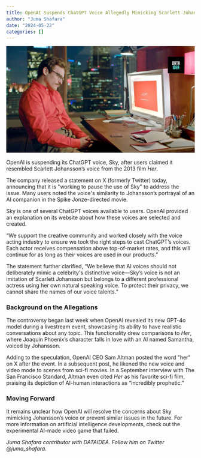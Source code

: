 ```yaml
---
title: OpenAI Suspends ChatGPT Voice Allegedly Mimicking Scarlett Johansson in "Her"
author: "Juma Shafara"
date: "2024-05-22"
categories: []
---
```


![IMDb](thumbnail.png)

OpenAI is suspending its ChatGPT voice, Sky, after users claimed it resembled Scarlett Johansson’s voice from the 2013 film _Her_.

The company released a statement on X (formerly Twitter) today, announcing that it is "working to pause the use of Sky" to address the issue. Many users noted the voice's similarity to Johansson’s portrayal of an AI companion in the Spike Jonze-directed movie.

Sky is one of several ChatGPT voices available to users. OpenAI provided an explanation on its website about how these voices are selected and created.

“We support the creative community and worked closely with the voice acting industry to ensure we took the right steps to cast ChatGPT’s voices. Each actor receives compensation above top-of-market rates, and this will continue for as long as their voices are used in our products.”

The statement further clarified, “We believe that AI voices should not deliberately mimic a celebrity's distinctive voice—Sky’s voice is not an imitation of Scarlett Johansson but belongs to a different professional actress using her own natural speaking voice. To protect their privacy, we cannot share the names of our voice talents.”

<script async src="https://pagead2.googlesyndication.com/pagead/js/adsbygoogle.js?client=ca-pub-8076040302380238"
     crossorigin="anonymous"></script>

<ins class="adsbygoogle"
     style="display:block; text-align:center;"
     data-ad-layout="in-article"
     data-ad-format="fluid"
     data-ad-client="ca-pub-8076040302380238"
     data-ad-slot="8693891310"></ins>

<script>
     (adsbygoogle = window.adsbygoogle || []).push({});
</script>

### Background on the Allegations

The controversy began last week when OpenAI revealed its new GPT-4o model during a livestream event, showcasing its ability to have realistic conversations about any topic. This functionality drew comparisons to _Her_, where Joaquin Phoenix’s character falls in love with an AI named Samantha, voiced by Johansson.

Adding to the speculation, OpenAI CEO Sam Altman posted the word "her" on X after the event. In a subsequent post, he likened the new voice and video mode to scenes from sci-fi movies. In a September interview with The San Francisco Standard, Altman even cited _Her_ as his favorite sci-fi film, praising its depiction of AI-human interactions as “incredibly prophetic.”

<script async src="https://pagead2.googlesyndication.com/pagead/js/adsbygoogle.js?client=ca-pub-8076040302380238"
     crossorigin="anonymous"></script>

<ins class="adsbygoogle"
     style="display:block; text-align:center;"
     data-ad-layout="in-article"
     data-ad-format="fluid"
     data-ad-client="ca-pub-8076040302380238"
     data-ad-slot="8693891310"></ins>

<script>
     (adsbygoogle = window.adsbygoogle || []).push({});
</script>

### Moving Forward

It remains unclear how OpenAI will resolve the concerns about Sky mimicking Johansson’s voice or prevent similar issues in the future. For more information on artificial intelligence developments, check out the experimental AI-made video game that failed.

_Juma Shafara contributor with DATAIDEA. Follow him on Twitter @juma_shafara._

<script async src="https://pagead2.googlesyndication.com/pagead/js/adsbygoogle.js?client=ca-pub-8076040302380238"
     crossorigin="anonymous"></script>

<ins class="adsbygoogle"
     style="display:block; text-align:center;"
     data-ad-layout="in-article"
     data-ad-format="fluid"
     data-ad-client="ca-pub-8076040302380238"
     data-ad-slot="8693891310"></ins>

<script>
     (adsbygoogle = window.adsbygoogle || []).push({});
</script>
